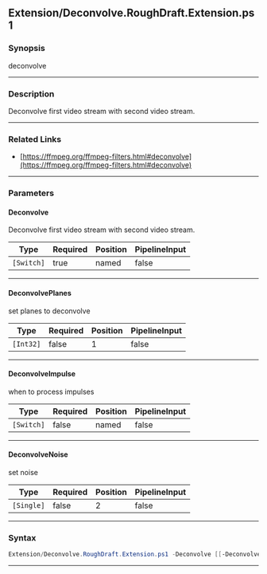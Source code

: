 
Extension/Deconvolve.RoughDraft.Extension.ps1
---------------------------------------------
### Synopsis
deconvolve

---
### Description

Deconvolve first video stream with second video stream.

---
### Related Links
* [https://ffmpeg.org/ffmpeg-filters.html#deconvolve](https://ffmpeg.org/ffmpeg-filters.html#deconvolve)



---
### Parameters
#### **Deconvolve**

Deconvolve first video stream with second video stream.






|Type      |Required|Position|PipelineInput|
|----------|--------|--------|-------------|
|`[Switch]`|true    |named   |false        |



---
#### **DeconvolvePlanes**

set planes to deconvolve






|Type     |Required|Position|PipelineInput|
|---------|--------|--------|-------------|
|`[Int32]`|false   |1       |false        |



---
#### **DeconvolveImpulse**

when to process impulses






|Type      |Required|Position|PipelineInput|
|----------|--------|--------|-------------|
|`[Switch]`|false   |named   |false        |



---
#### **DeconvolveNoise**

set noise






|Type      |Required|Position|PipelineInput|
|----------|--------|--------|-------------|
|`[Single]`|false   |2       |false        |



---
### Syntax
```PowerShell
Extension/Deconvolve.RoughDraft.Extension.ps1 -Deconvolve [[-DeconvolvePlanes] <Int32>] [-DeconvolveImpulse] [[-DeconvolveNoise] <Single>] [<CommonParameters>]
```
---



